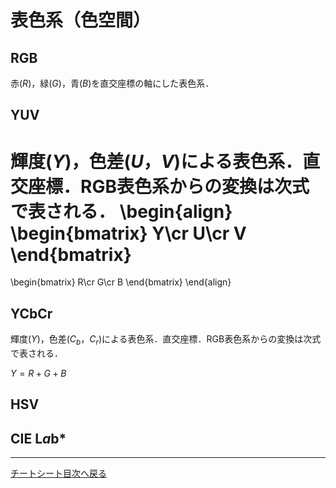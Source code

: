 <script type="text/javascript" async src="https://cdnjs.cloudflare.com/ajax/libs/mathjax/2.7.7/MathJax.js?config=TeX-MML-AM_CHTML">
</script>
<script type="text/x-mathjax-config">
 MathJax.Hub.Config({
 tex2jax: {
 inlineMath: [['$', '$'] ],
 displayMath: [ ['$$','$$'], ["\\[","\\]"] ]
 }
 });
</script>

# 表色系（色空間）
## RGB
赤($R$)，緑($G$)，青($B$)を直交座標の軸にした表色系．

## YUV
輝度($Y$)，色差($U$，$V$)による表色系．直交座標．RGB表色系からの変換は次式で表される．
\begin{align}
\begin{bmatrix}
Y\cr
U\cr
V
\end{bmatrix}
=
\begin{bmatrix}
R\cr
G\cr
B
\end{bmatrix}
\end{align}
## YCbCr
輝度($Y$)，色差($C_b$，$C_r$)による表色系．直交座標．RGB表色系からの変換は次式で表される．

$Y = R + G + B$
## HSV
## CIE L*a*b*
----
[チートシート目次へ戻る](./index.md)
